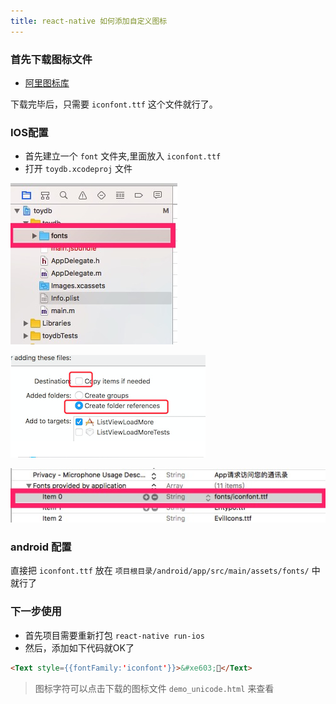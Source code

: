 ```yaml
---
title: react-native 如何添加自定义图标
---
```


### 首先下载图标文件

 - [阿里图标库](http://www.iconfont.cn/)

下载完毕后，只需要 `iconfont.ttf` 这个文件就行了。

### IOS配置

- 首先建立一个 `font` 文件夹,里面放入 `iconfont.ttf`
- 打开 `toydb.xcodeproj` 文件

![alt text](./img/font.jpg)

![alt text](./img/font2.png)

![alt text](./img/font3.jpg)

### android 配置

直接把 `iconfont.ttf` 放在 `项目根目录/android/app/src/main/assets/fonts/` 中就行了

### 下一步使用

- 首先项目需要重新打包 `react-native run-ios`
- 然后，添加如下代码就OK了

```html
<Text style={{fontFamily:'iconfont'}}>&#xe603;</Text>
```

> 图标字符可以点击下载的图标文件 `demo_unicode.html` 来查看
>
